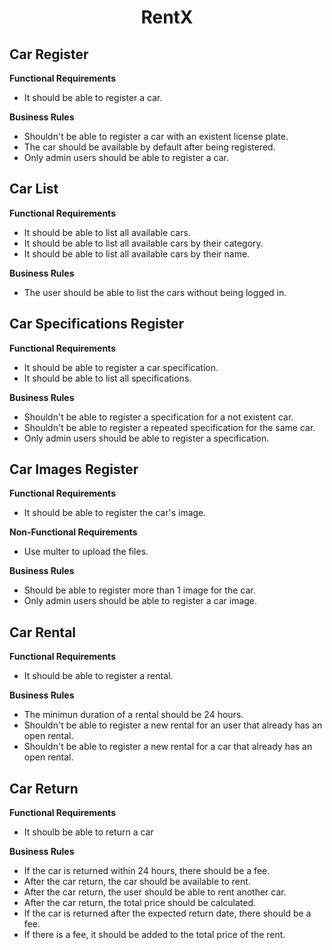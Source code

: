 <h1 align="center">RentX</h1>

## Car Register
**Functional Requirements**
- It should be able to register a car.

**Business Rules**
- Shouldn't be able to register a car with an existent license plate.
- The car should be available by default after being registered.
- Only admin users should be able to register a car.

## Car List
**Functional Requirements**
- It should be able to list all available cars.
- It should be able to list all available cars by their category.
- It should be able to list all available cars by their name.

**Business Rules**
- The user should be able to list the cars without being logged in.

## Car Specifications Register
**Functional Requirements**
- It should be able to register a car specification.
- It should be able to list all specifications.

**Business Rules**
- Shouldn't be able to register a specification for a not existent car.
- Shouldn't be able to register a repeated specification for the same car.
- Only admin users should be able to register a specification.

## Car Images Register
**Functional Requirements**
- It should be able to register the car's image.

**Non-Functional Requirements**
- Use multer to upload the files.

**Business Rules**
- Should be able to register more than 1 image for the car.
- Only admin users should be able to register a car image.

## Car Rental
**Functional Requirements**
- It should be able to register a rental.

**Business Rules**
- The minimun duration of a rental should be 24 hours.
- Shouldn't be able to register a new rental for an user that already has an open rental.
- Shouldn't be able to register a new rental for a car that already has an open rental.

## Car Return
**Functional Requirements**
- It shoulb be able to return a car

**Business Rules**
- If the car is returned within 24 hours, there should be a fee.
- After the car return, the car should be available to rent.
- After the car return, the user should be able to rent another car.
- After the car return, the total price should be calculated.
- If the car is returned after the expected return date, there should be a fee.
- If there is a fee, it should be added to the total price of the rent.